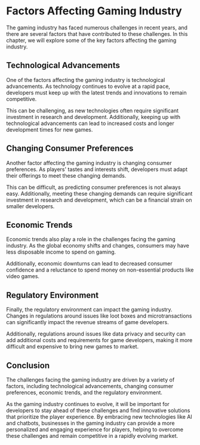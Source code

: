 Factors Affecting Gaming Industry
===========================================================================

The gaming industry has faced numerous challenges in recent years, and there are several factors that have contributed to these challenges. In this chapter, we will explore some of the key factors affecting the gaming industry.

Technological Advancements
--------------------------

One of the factors affecting the gaming industry is technological advancements. As technology continues to evolve at a rapid pace, developers must keep up with the latest trends and innovations to remain competitive.

This can be challenging, as new technologies often require significant investment in research and development. Additionally, keeping up with technological advancements can lead to increased costs and longer development times for new games.

Changing Consumer Preferences
-----------------------------

Another factor affecting the gaming industry is changing consumer preferences. As players' tastes and interests shift, developers must adapt their offerings to meet these changing demands.

This can be difficult, as predicting consumer preferences is not always easy. Additionally, meeting these changing demands can require significant investment in research and development, which can be a financial strain on smaller developers.

Economic Trends
---------------

Economic trends also play a role in the challenges facing the gaming industry. As the global economy shifts and changes, consumers may have less disposable income to spend on gaming.

Additionally, economic downturns can lead to decreased consumer confidence and a reluctance to spend money on non-essential products like video games.

Regulatory Environment
----------------------

Finally, the regulatory environment can impact the gaming industry. Changes in regulations around issues like loot boxes and microtransactions can significantly impact the revenue streams of game developers.

Additionally, regulations around issues like data privacy and security can add additional costs and requirements for game developers, making it more difficult and expensive to bring new games to market.

Conclusion
----------

The challenges facing the gaming industry are driven by a variety of factors, including technological advancements, changing consumer preferences, economic trends, and the regulatory environment.

As the gaming industry continues to evolve, it will be important for developers to stay ahead of these challenges and find innovative solutions that prioritize the player experience. By embracing new technologies like AI and chatbots, businesses in the gaming industry can provide a more personalized and engaging experience for players, helping to overcome these challenges and remain competitive in a rapidly evolving market.


